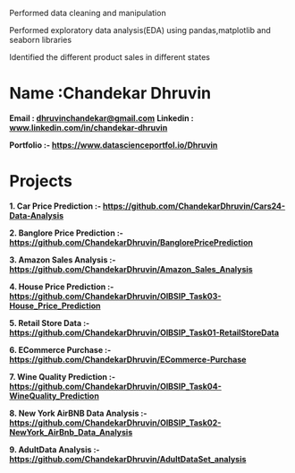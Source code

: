 Performed data cleaning and manipulation

Performed exploratory data analysis(EDA) using pandas,matplotlib and seaborn libraries

Identified the different product sales in different states



# Name :Chandekar Dhruvin

**Email : dhruvinchandekar@gmail.com**
**Linkedin : www.linkedin.com/in/chandekar-dhruvin**

**Portfolio :- https://www.datascienceportfol.io/Dhruvin**

# Projects
**1. Car Price Prediction :- https://github.com/ChandekarDhruvin/Cars24-Data-Analysis**

**2. Banglore Price Prediction :- https://github.com/ChandekarDhruvin/BanglorePricePrediction**

**3. Amazon Sales Analysis :- https://github.com/ChandekarDhruvin/Amazon_Sales_Analysis**

**4. House Price Prediction :- https://github.com/ChandekarDhruvin/OIBSIP_Task03-House_Price_Prediction**

**5.  Retail Store Data :- https://github.com/ChandekarDhruvin/OIBSIP_Task01-RetailStoreData**

**6.  ECommerce Purchase :- https://github.com/ChandekarDhruvin/ECommerce-Purchase**

**7. Wine Quality Prediction :- https://github.com/ChandekarDhruvin/OIBSIP_Task04-WineQuality_Prediction**

**8.  New York AirBNB Data Analysis :- https://github.com/ChandekarDhruvin/OIBSIP_Task02-NewYork_AirBnb_Data_Analysis**

**9.  AdultData Analysis :- https://github.com/ChandekarDhruvin/AdultDataSet_analysis**
